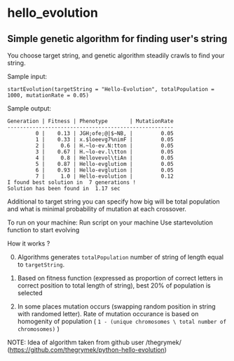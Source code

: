 # hello_evolution
## Simple genetic algorithm for finding user's string

You choose target string, and genetic algorithm steadily crawls to find your string.

Sample input:
```
startEvolution(targetString = "Hello-Evolution", totalPopulation = 1000, mutationRate = 0.05)
```
Sample output:
```
Generation | Fitness | Phenotype       | MutationRate
-----------------------------------------------------
         0 |    0.13 | JGH;ofe;@|$~NB, |         0.05
         1 |    0.33 | x.$loeevg7%nimF |         0.05
         2 |     0.6 | H.~lo-ev.N:tton |         0.05
         3 |    0.67 | H.~lo-ev.l\tton |         0.05
         4 |     0.8 | Hellovevol\tiAn |         0.05
         5 |    0.87 | Hello-evglutiom |         0.05
         6 |    0.93 | Hello-evglution |         0.05
         7 |     1.0 | Hello-evolution |         0.12
I found best solution in  7 generations !
Solution has been found in  1.17 sec
```
Additional to target string you can specify how big will be total population and what is minimal probability of mutation at each crossover.


To run on your machine:
Run script on your machine
Use startevolution function to start evolving



How it works ?

0. Algorithms generates ```totalPopulation``` number of string of length equal to ```targetString```.

1. Based on fitness function (expressed as proportion of correct letters in correct position to total length of string), best 20% of population is selected

2. In some places mutation occurs (swapping random position in string with randomed letter). Rate of mutation occurance is based on homogenity of population ( ```1 - (unique chromosomes \ total number of chromosomes)``` )










NOTE:
Idea of algorithm taken from github user /thegrymek/ (https://github.com/thegrymek/python-hello-evolution)